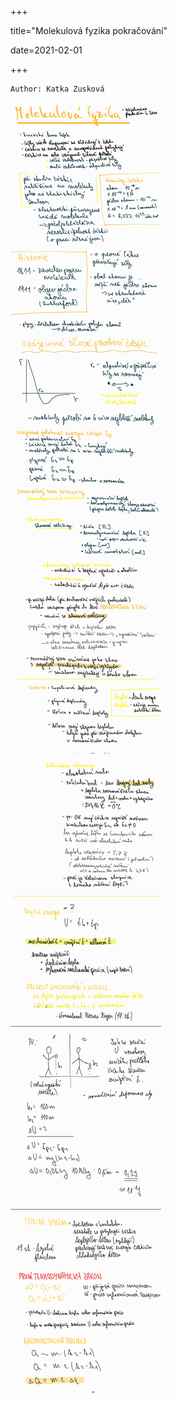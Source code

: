 +++

title="Molekulová fyzika pokračování"

date=2021-02-01

+++

```
Author: Katka Zusková
```



![](https://github.com/cervthecoder/github_images/blob/master/Molekulova_fyzika_termodynamika_210201_145903_1.jpg?raw=true)

![](https://github.com/cervthecoder/github_images/blob/master/Molekulova_fyzika_termodynamika_210201_145903_2.jpg?raw=true)

